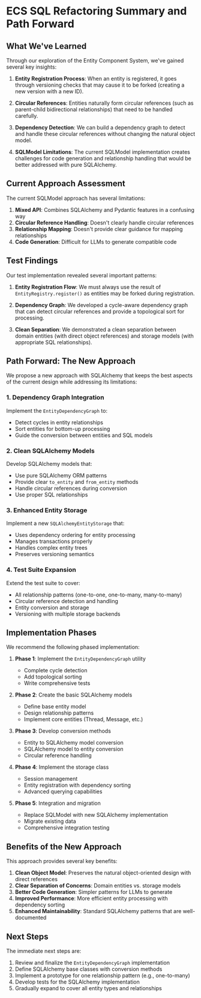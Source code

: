 # ECS SQL Refactoring Summary and Path Forward

## What We've Learned

Through our exploration of the Entity Component System, we've gained several key insights:

1. **Entity Registration Process**: When an entity is registered, it goes through versioning checks that may cause it to be forked (creating a new version with a new ID).

2. **Circular References**: Entities naturally form circular references (such as parent-child bidirectional relationships) that need to be handled carefully.

3. **Dependency Detection**: We can build a dependency graph to detect and handle these circular references without changing the natural object model.

4. **SQLModel Limitations**: The current SQLModel implementation creates challenges for code generation and relationship handling that would be better addressed with pure SQLAlchemy.

## Current Approach Assessment

The current SQLModel approach has several limitations:

1. **Mixed API**: Combines SQLAlchemy and Pydantic features in a confusing way
2. **Circular Reference Handling**: Doesn't clearly handle circular references 
3. **Relationship Mapping**: Doesn't provide clear guidance for mapping relationships
4. **Code Generation**: Difficult for LLMs to generate compatible code

## Test Findings

Our test implementation revealed several important patterns:

1. **Entity Registration Flow**: We must always use the result of `EntityRegistry.register()` as entities may be forked during registration.

2. **Dependency Graph**: We developed a cycle-aware dependency graph that can detect circular references and provide a topological sort for processing.

3. **Clean Separation**: We demonstrated a clean separation between domain entities (with direct object references) and storage models (with appropriate SQL relationships).

## Path Forward: The New Approach

We propose a new approach with SQLAlchemy that keeps the best aspects of the current design while addressing its limitations:

### 1. Dependency Graph Integration

Implement the `EntityDependencyGraph` to:
- Detect cycles in entity relationships  
- Sort entities for bottom-up processing
- Guide the conversion between entities and SQL models

### 2. Clean SQLAlchemy Models

Develop SQLAlchemy models that:
- Use pure SQLAlchemy ORM patterns
- Provide clear `to_entity` and `from_entity` methods
- Handle circular references during conversion
- Use proper SQL relationships

### 3. Enhanced Entity Storage

Implement a new `SQLAlchemyEntityStorage` that:
- Uses dependency ordering for entity processing
- Manages transactions properly
- Handles complex entity trees
- Preserves versioning semantics

### 4. Test Suite Expansion

Extend the test suite to cover:
- All relationship patterns (one-to-one, one-to-many, many-to-many)
- Circular reference detection and handling
- Entity conversion and storage
- Versioning with multiple storage backends

## Implementation Phases

We recommend the following phased implementation:

1. **Phase 1**: Implement the `EntityDependencyGraph` utility
   - Complete cycle detection
   - Add topological sorting
   - Write comprehensive tests
   
2. **Phase 2**: Create the basic SQLAlchemy models
   - Define base entity model
   - Design relationship patterns
   - Implement core entities (Thread, Message, etc.)

3. **Phase 3**: Develop conversion methods
   - Entity to SQLAlchemy model conversion
   - SQLAlchemy model to entity conversion
   - Circular reference handling

4. **Phase 4**: Implement the storage class
   - Session management
   - Entity registration with dependency sorting
   - Advanced querying capabilities

5. **Phase 5**: Integration and migration
   - Replace SQLModel with new SQLAlchemy implementation
   - Migrate existing data
   - Comprehensive integration testing

## Benefits of the New Approach

This approach provides several key benefits:

1. **Clean Object Model**: Preserves the natural object-oriented design with direct references
2. **Clear Separation of Concerns**: Domain entities vs. storage models
3. **Better Code Generation**: Simpler patterns for LLMs to generate
4. **Improved Performance**: More efficient entity processing with dependency sorting
5. **Enhanced Maintainability**: Standard SQLAlchemy patterns that are well-documented

## Next Steps

The immediate next steps are:

1. Review and finalize the `EntityDependencyGraph` implementation
2. Define SQLAlchemy base classes with conversion methods
3. Implement a prototype for one relationship pattern (e.g., one-to-many)
4. Develop tests for the SQLAlchemy implementation
5. Gradually expand to cover all entity types and relationships